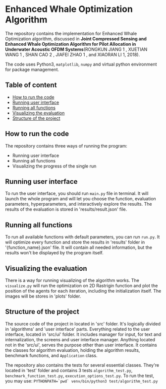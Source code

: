 # Enhanced Whale Optimization Algorithm

The repository contains the implementation for Enhanced Whale Optimization algorithm, discussed in
**Joint Compressed Sensing and  Enhanced Whale Optimization Algorithm 
for Pilot Allocation in Underwater Acoustic OFDM Systems**(RONGKUN JIANG 1 , XUETIAN WANG 1 , SHAN CAO 2 , JIAFEI ZHAO 1 , and XIAORAN LI 1, 2018).

The code uses Python3, `matplotlib`, `numpy` and virtual python environment for package management.

## Table of content
- [How to run the code](how-to-run-the-code)
- [Running user interface](running-user-interface)
- [Running all functions](running-all-functions)
- [Visualizing the evaluation](visualizing-the-evaluation)
- [Structure of the project](structure-of-the-project)


## How to run the code
The repository contains three ways of running the program:
- Running user interface
- Running all functions
- Visualizing the progress of the single run


## Running user interface
To run the user interface, you should run `main.py` file in terminal.
It will launch the whole program and will let you choose the function, evaluation parameters,
hyperparameters, and interactively explore the results. The results of the evaluation is stored in 
'results/result.json' file.

## Running all functions
To run all available functions with default parameters, you can run `run.py`.
It will optimize every function and store the results in 'results' folder in '{function_name}.json'
file. It will contain all needed information, but the results won't be displayed by the program itself.


## Visualizing the evaluation
There is a way for running visualizing of the algorithm works. The `visualize.py`
will run the optimization on 2D Rastrigin function and plot the position of the agents
for each iteration, including the initialization itself. The images will be stores in 
'plots' folder.

## Structure of the project
The source code of the project in located in 'src' folder. It's logically divided in
'algorithms' and 'user interface' parts. Everything related to the user interface, 
located in 'src/ui' folder. It includes manager for input, for text and internalization,
the screens and user interface manager.
Anything located not in the 'src/ui', serves the purpose other than user interface. It contains
the classes for algorithm evaluation, holding the algorithm results, benchmark functions, and `Application` class.

The repository also contains the tests for several essential classes.
They're located in 'test' folder and contains 3 tests `algorithm_test.py`, `benchmark_function_test.py`,
`execution_options_test.py`. To run the test, you may use:
```PYTHONPATH=`pwd` venv/bin/python3 test/algorithm_test.py```

